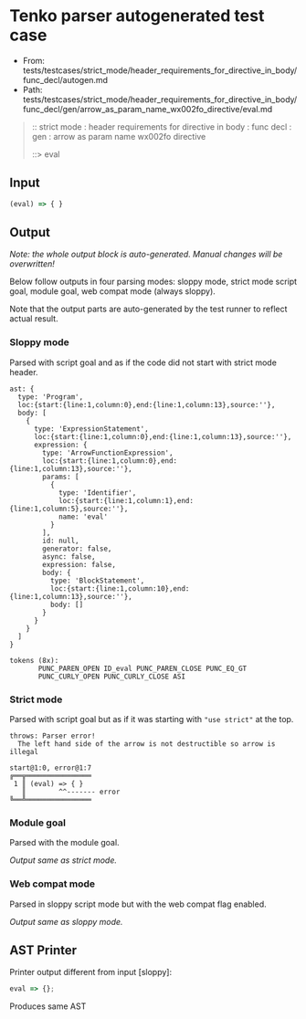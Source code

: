 # Tenko parser autogenerated test case

- From: tests/testcases/strict_mode/header_requirements_for_directive_in_body/func_decl/autogen.md
- Path: tests/testcases/strict_mode/header_requirements_for_directive_in_body/func_decl/gen/arrow_as_param_name_wx002fo_directive/eval.md

> :: strict mode : header requirements for directive in body : func decl : gen : arrow as param name wx002fo directive
>
> ::> eval

## Input


`````js
(eval) => { }
`````

## Output

_Note: the whole output block is auto-generated. Manual changes will be overwritten!_

Below follow outputs in four parsing modes: sloppy mode, strict mode script goal, module goal, web compat mode (always sloppy).

Note that the output parts are auto-generated by the test runner to reflect actual result.

### Sloppy mode

Parsed with script goal and as if the code did not start with strict mode header.

`````
ast: {
  type: 'Program',
  loc:{start:{line:1,column:0},end:{line:1,column:13},source:''},
  body: [
    {
      type: 'ExpressionStatement',
      loc:{start:{line:1,column:0},end:{line:1,column:13},source:''},
      expression: {
        type: 'ArrowFunctionExpression',
        loc:{start:{line:1,column:0},end:{line:1,column:13},source:''},
        params: [
          {
            type: 'Identifier',
            loc:{start:{line:1,column:1},end:{line:1,column:5},source:''},
            name: 'eval'
          }
        ],
        id: null,
        generator: false,
        async: false,
        expression: false,
        body: {
          type: 'BlockStatement',
          loc:{start:{line:1,column:10},end:{line:1,column:13},source:''},
          body: []
        }
      }
    }
  ]
}

tokens (8x):
       PUNC_PAREN_OPEN ID_eval PUNC_PAREN_CLOSE PUNC_EQ_GT
       PUNC_CURLY_OPEN PUNC_CURLY_CLOSE ASI
`````

### Strict mode

Parsed with script goal but as if it was starting with `"use strict"` at the top.

`````
throws: Parser error!
  The left hand side of the arrow is not destructible so arrow is illegal

start@1:0, error@1:7
╔══╦════════════════
 1 ║ (eval) => { }
   ║        ^^------- error
╚══╩════════════════

`````


### Module goal

Parsed with the module goal.

_Output same as strict mode._

### Web compat mode

Parsed in sloppy script mode but with the web compat flag enabled.

_Output same as sloppy mode._

## AST Printer

Printer output different from input [sloppy]:

````js
eval => {};
````

Produces same AST
